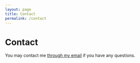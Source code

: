 ```yaml
---
layout: page
title: Contact
permalink: /contact
---
```


# Contact

You may contact me [through my email](mailto:ayxie2@gmail.com) if you have any questions.
